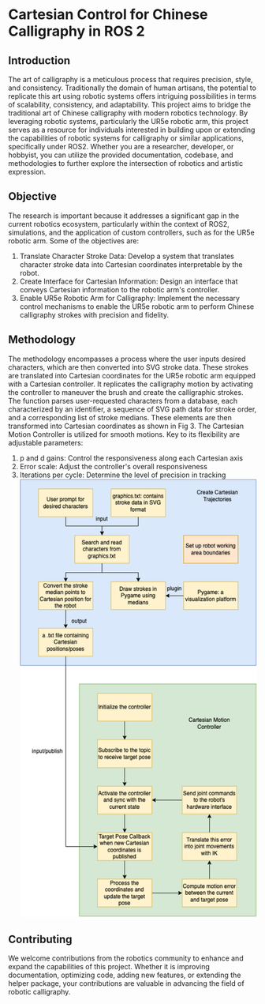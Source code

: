 # Cartesian Control for Chinese Calligraphy in ROS 2

## Introduction
The art of calligraphy is a meticulous process that requires precision, style, and consistency. Traditionally the domain of human artisans, the potential to replicate this art using robotic systems offers intriguing possibilities in terms of scalability, consistency, and adaptability. This project aims to bridge the traditional art of Chinese calligraphy with modern robotics technology. By leveraging robotic systems, particularly the UR5e robotic arm, this project serves as a resource for individuals interested in building upon or extending the capabilities of robotic systems for calligraphy or similar applications, specifically under ROS2. Whether you are a researcher, developer, or hobbyist, you can utilize the provided documentation, codebase, and methodologies to further explore the intersection of robotics and artistic expression.

## Objective
The research is important because it addresses a significant gap in the current robotics ecosystem, particularly within the context of ROS2, simulations, and the application of custom controllers, such as for the UR5e robotic arm. Some of the objectives are:

1. Translate Character Stroke Data: Develop a system that translates character stroke data into Cartesian coordinates interpretable by the robot.
2. Create Interface for Cartesian Information: Design an interface that conveys Cartesian information to the robotic arm's controller.
3. Enable UR5e Robotic Arm for Calligraphy: Implement the necessary control mechanisms to enable the UR5e robotic arm to perform Chinese calligraphy strokes with precision and fidelity.

## Methodology
The methodology encompasses a process where the user inputs desired characters, which are then converted into SVG stroke data. These strokes are translated into Cartesian coordinates for the UR5e robotic arm equipped with a Cartesian controller. It replicates the calligraphy motion by activating the controller to maneuver the brush and create the calligraphic strokes. The function parses user-requested characters from a database, each characterized by an identifier, a sequence of SVG path data for stroke order, and a corresponding list of stroke medians. These elements are then transformed into Cartesian coordinates as shown in Fig 3. The Cartesian Motion Controller is utilized for smooth motions. Key to its flexibility are adjustable parameters:
1. p and d gains: Control the responsiveness along each Cartesian axis
2. Error scale: Adjust the controller's overall responsiveness
3. Iterations per cycle: Determine the level of precision in tracking
![system diagram](/resources/Picture11.png)

## Contributing
We welcome contributions from the robotics community to enhance and expand the capabilities of this project. Whether it is improving documentation, optimizing code, adding new features, or extending the helper package, your contributions are valuable in advancing the field of robotic calligraphy.

[1]: https://doi.org/10.3390/app10238694
[2]: https://ieeexplore.ieee.org/abstract/document/8570842
[3]: https://github.com/fzi-forschungszentrum-informatik/cartesian_controllers/tree/ros2

